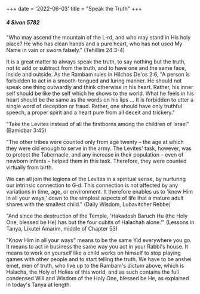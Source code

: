 +++
date = '2022-06-03'
title = "Speak the Truth"
+++

##### 4 Sivan 5782

"Who may ascend the mountain of the L‑rd, and who may stand in His holy place? He who has clean hands and a pure heart, who has not used My Name in vain or sworn falsely." (Tehillim 24:3-4)

It is a great matter to always speak the truth, to say nothing but the truth, not to add or subtract from the truth, and to have one and the same face, inside and outside. As the Rambam rules in Hilchos De'os 2:6, "A person is forbidden to act in a smooth-tongued and luring manner. He should not speak one thing outwardly and think otherwise in his heart. Rather, his inner self should be like the self which he shows to the world. What he feels in his heart should be the same as the words on his lips ... It is forbidden to utter a single word of deception or fraud. Rather, one should have only truthful speech, a proper spirit and a heart pure from all deceit and trickery."

"Take the Levites instead of all the firstborns among the children of Israel" (Bamidbar 3:45)

"The other tribes were counted only from age twenty – the age at which they were old enough to serve in the army. The Levites' task, however, was to protect the Tabernacle, and any increase in their population – even of newborn infants – helped them in this task. Therefore, they were counted virtually from birth.

We can all join the legions of the Levites in a spiritual sense, by nurturing our intrinsic connection to G‑d. This connection is not affected by any variations in time, age, or environment. It therefore enables us to 'know Him in all your ways,' down to the simplest aspects of life that a mature adult shares with the smallest child." (Daily Wisdom, Lubavitcher Rebbe)

"And since the destruction of the Temple, 'Hakadosh Baruch Hu (the Holy One, blessed be He) has but the four cubits of Halachah alone.'" (Lessons in Tanya, Likutei Amarim, middle of Chapter 53)

"Know Him in all your ways" means to be the same Yid everywhere you go. It means to act in business the same way you act in your Rabbi's house. It means to work on yourself like a child works on himself to stop playing games with other people and to start telling the truth. We have to be anshei emet, men of truth, who live up to the Rambam's dictum above, which is Halacha, the Holy of Holies of this world, and as such contains the full condensed Will and Wisdom of the Holy One, blessed be He, as explained in today's Tanya at length.
